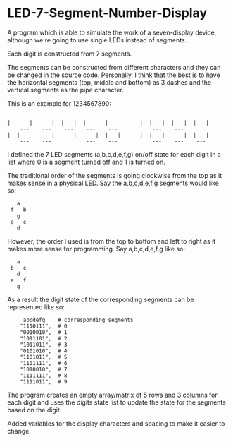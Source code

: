 # LED-7-Segment-Number-Display
A program which is able to simulate the work of a seven-display device, although we're going to use single LEDs instead of segments.

Each digit is constructed from 7 segments.

The segments can be constructed from different characters and they can be changed in the source code.
Personally, I think that the best is to have the horizontal segments (top, middle and bottom) as 3 dashes and the vertical segments as the pipe character.

This is an example for 1234567890:


        ---    ---           ---    ---    ---    ---    ---    ---   
    |      |      |  |   |  |      |          |  |   |  |   |  |   |  
        ---    ---    ---    ---    ---           ---    ---
    |  |          |      |      |  |   |      |  |   |      |  |   |  
        ---    ---           ---    ---           ---    ---    ---   

I defined the 7 LED segments (a,b,c,d,e,f,g) on/off state for each digit in a list
where 0 is a segment turned off and 1 is turned on.

The traditional order of the segments is going clockwise from the top
as it makes sense in a physical LED. Say the a,b,c,d,e,f,g segments would like so:
```
   a
 f   b
   g
 e   c
   d
```
However, the order I used is from the top to bottom and left to right
as it makes more sense for programming. Say a,b,c,d,e,f,g like so:
```
   a
 b   c
   d
 e   f
   g
```
As a result the digit state of the corresponding segments can be represented like so:
```
     abcdefg    # corresponding segments
    "1110111",  # 0
    "0010010",  # 1
    "1011101",  # 2
    "1011011",  # 3
    "0101010",  # 4
    "1101011",  # 5
    "1101111",  # 6
    "1010010",  # 7
    "1111111",  # 8
    "1111011",  # 9
```
The program creates an empty array/matrix of 5 rows and 3 columns for each digit and uses the digits state list to update the state for the segments based on the digit.

Added variables for the display characters and spacing to make it easier to change.
